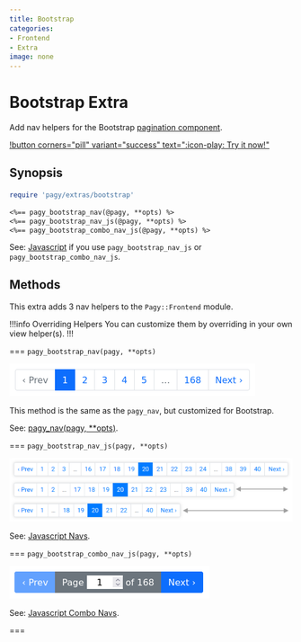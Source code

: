 ```yaml
---
title: Bootstrap
categories:
- Frontend
- Extra
image: none
---
```


# Bootstrap Extra

Add nav helpers for the Bootstrap [pagination component](https://getbootstrap.com/docs/4.1/components/pagination).

[!button corners="pill" variant="success" text=":icon-play: Try it now!"](/docs/Practical%20Guide/playground.md#3-demo-app)
## Synopsis

```ruby pagy.rb (initializer)
require 'pagy/extras/bootstrap'
```

```erb View (helper)
<%== pagy_bootstrap_nav(@pagy, **opts) %>
<%== pagy_bootstrap_nav_js(@pagy, **opts) %>
<%== pagy_bootstrap_combo_nav_js(@pagy, **opts) %>
```

See: [Javascript](/docs/resources/javascript.md) if you use `pagy_bootstrap_nav_js` or `pagy_bootstrap_combo_nav_js`.

## Methods

This extra adds 3 nav helpers to the `Pagy::Frontend` module.

!!!info Overriding Helpers
You can customize them by overriding in your own view helper(s).
!!!

=== `pagy_bootstrap_nav(pagy, **opts)`

![pagy_bootstrap_nav](/docs/assets/images/bootstrap_nav.png)

This method is the same as the `pagy_nav`, but customized for Bootstrap.

See: [pagy_nav(pagy, **opts)](/docs/api/frontend.md#pagy-nav-pagy-opts).

=== `pagy_bootstrap_nav_js(pagy, **opts)`

![bootstrap_nav_js: Responsive nav.](/docs/assets/images/bootstrap_nav_js.png)

See: [Javascript Navs](/docs/resources/javascript/navs.md).

=== `pagy_bootstrap_combo_nav_js(pagy, **opts)`

![bootstrap_combo_nav_js](/docs/assets/images/bootstrap_combo_nav_js.png)

See: [Javascript Combo Navs](/docs/resources/javascript/combo-navs.md).

===
